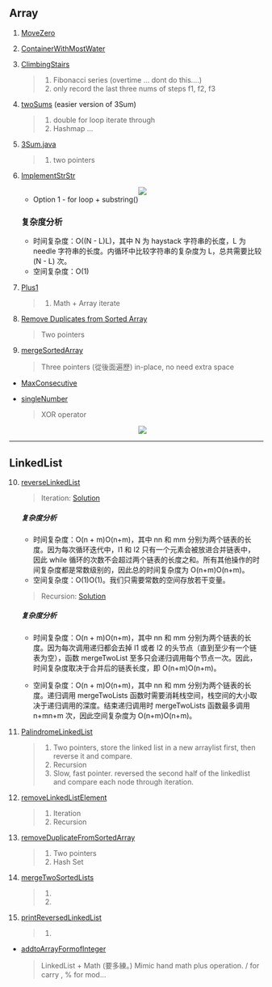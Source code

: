 Array
------

1. [MoveZero](./Array/MoveZero.java)

2. [ContainerWithMostWater](./Array/ContainerWithMostWater.java)

3. [ClimbingStairs](./Array/ClimbingStairs.java)  
	> 1. Fibonacci series (overtime ... dont do this....)  
	> 2. only record the last three nums of steps f1, f2, f3   

4. [twoSums](./Array/twoSums.java) (easier version of 3Sum)  
	> 1. double for loop iterate through  
	> 2. Hashmap ...  

5. [3Sum.java](./Array/3Sum.java)
	> 1. two pointers 

6. [ImplementStrStr](./Array/ImplementStrStr.java)

	<center>
	<img src="https://pic.leetcode-cn.com/Figures/28/substrings.png">	
	</center>

	* Option 1 - for loop + substring()

	### 复杂度分析

	* 时间复杂度：O((N - L)L)，其中 N 为 haystack 字符串的长度，L 为 needle 字符串的长度。内循环中比较字符串的复杂度为 L，总共需要比较 (N - L) 次。
	* 空间复杂度：O(1)

7. [Plus1](./Array/plus1.java)  
	> 1. Math + Array iterate

8. [Remove Duplicates from Sorted Array](./Array/removeDuplicateFromSortedArray.java)  
	> Two pointers 

9. [mergeSortedArray](./Array/mergeSortedArray.java)  
	> Three pointers (從後面遍歷) in-place, no need extra space

* [MaxConsecutive](./Array/MaxConsecutive.java)  
	> 

* [singleNumber](./Array/singleNumber.java)
	>  XOR operator
	<center>
	<img src="https://user-images.githubusercontent.com/45359868/113499981-11e25c80-954d-11eb-8ca4-2b88ac2e0854.png">	
	</center>



-----------------------------------------------------------------------------------------------------------------

LinkedList
------

10. [reverseLinkedList](./linkedList/reverseLinkedList.java)  
	> Iteration: [Solution](https://leetcode-cn.com/problems/reverse-linked-list/solution/dong-hua-yan-shi-206-fan-zhuan-lian-biao-by-user74/)  

	##### 复杂度分析

	* 时间复杂度：O(n + m)O(n+m)，其中 nn 和 mm 分别为两个链表的长度。因为每次循环迭代中，l1 和 l2 只有一个元素会被放进合并链表中， 因此 while 循环的次数不会超过两个链表的长度之和。所有其他操作的时间复杂度都是常数级别的，因此总的时间复杂度为 O(n+m)O(n+m)。
	* 空间复杂度：O(1)O(1)。我们只需要常数的空间存放若干变量。

	> Recursion: [Solution](https://mp.weixin.qq.com/s?__biz=MzAxODQxMDM0Mw==&mid=2247484467&idx=1&sn=beb3ae89993b812eeaa6bbdeda63c494&chksm=9bd7fa3baca0732dc3f9ae9202ecaf5c925b4048514eeca6ac81bc340930a82fc62bb67681fa&scene=21#wechat_redirect)
	##### 复杂度分析
	* 时间复杂度：O(n + m)O(n+m)，其中 nn 和 mm 分别为两个链表的长度。因为每次调用递归都会去掉 l1 或者 l2 的头节点（直到至少有一个链表为空），函数 mergeTwoList 至多只会递归调用每个节点一次。因此，时间复杂度取决于合并后的链表长度，即 O(n+m)O(n+m)。

	* 空间复杂度：O(n + m)O(n+m)，其中 nn 和 mm 分别为两个链表的长度。递归调用 mergeTwoLists 函数时需要消耗栈空间，栈空间的大小取决于递归调用的深度。结束递归调用时 mergeTwoLists 函数最多调用 n+mn+m 次，因此空间复杂度为 O(n+m)O(n+m)。

11. [PalindromeLinkedList](./linkedList/palindromeLinkedList.java)  
	> 1. Two pointers, store the linked list in a new arraylist first, then reverse it and compare.
	> 2. Recursion
	> 3. Slow, fast pointer. reversed the second half of the linkedlist and compare each node through iteration.

12. [removeLinkedListElement](./linkedList/removeLinkedListElement.java)  
	> 1. Iteration
	> 2. Recursion

13. [removeDuplicateFromSortedArray](./linkedList/removeDuplicateFromSortedArray.java)  
	> 1. Two pointers  
	> 2. Hash Set

14. [mergeTwoSortedLists](./linkedList/mergeTwoSortedList.java)  
	> 1. 
	> 2. 

15. [printReversedLinkedList](./linkedList/printReversedLinkedList.java)  
	> 1. 

* [addtoArrayFormofInteger](./Array/addtoArrayFormofInteger.java)
	> LinkedList + Math (要多練。) Mimic hand math plus operation. 
	> / for carry , % for mod...

